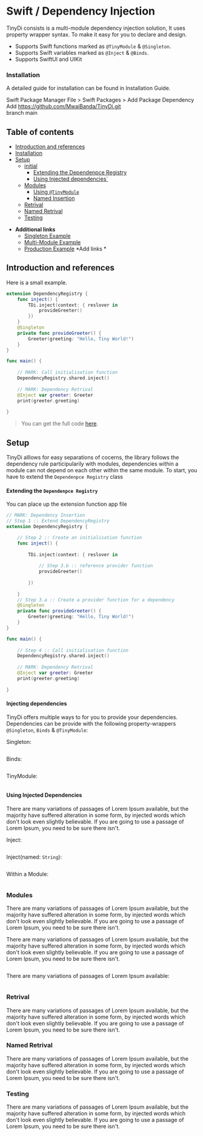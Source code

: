 # Swift / Dependency Injection

TinyDi consists is a multi-module dependency injection solution, It uses property wrapper syntax.
To make it easy for you to declare and design.

* Supports Swift functions marked as `@TinyModule` & `@Singleton`.
* Supports Swift variables marked as `@Inject` & `@Binds`.
* Supports SwiftUI and UIKit 

### Installation
A detailed guide for installation can be found in Installation Guide.

Swift Package Manager
File > Swift Packages > Add Package Dependency <br>
Add https://github.com/MwaiBanda/TinyDi.git <br>
branch main


## Table of contents

<!--- TOC -->

* [Introduction and references](#introduction-and-references)
* [Installation](#installation)
* [Setup](#setup)
  * [initial](#gradle)
    * [Extending the Dependenpce Registry](#extending-the-dependenpce-registry)
    * [Using Injected dependencies`](#using-injected-dependencies)
  * [Modules](#android)
    * [Using `@TinyModule`](#using-tinymodule)
    * [Named Insertion](#named-insertion)
  * [Retrival](#retrival)
  * [Named Retrival](#named-retrival)
  * [Testing](#testing)

<!--- END -->

* **Additional links**
  * [Singleton Example]()
  * [Multi-Module Example]()
  * [Production Example]()
*Add links * 
## Introduction and references

Here is a small example.

```swift
extension DependencyRegistry {
    func inject() {
        TDi.inject(context: { reslover in
            provideGreeter()
        })
    }
    @Singleton
    private func provideGreeter() {
        Greeter(greeting: "Hello, Tiny World!")
    }
}

func main() {
    
    // MARK: Call initialisation function
    DependencyRegistry.shared.inject()
    
    // MARK: Dependency Retrival
    @Inject var greeter: Greeter
    print(greeter.greeting)
    
}
``` 

> You can get the full code [here](https://github.com/MwaiBanda/TinyDi/blob/main/Demos/Singleton/Singleton.playground/Contents.swift).
<!--- TEST_NAME ReadmeTest -->


## Setup
TinyDi alllows for easy separations of cocerns, the library follows the dependency rule participularily with modules, dependencies within
a module can not depend on each other within the same module. To start, you have to extend the `Dependenpce Registry` class

#### Extending the `Dependenpce Registry`

You can place up the extension function app file



```swift
// MARK: Dependency Insertion
// Step 1 :: Extend DependencyRegistry
extension DependencyRegistry {

    // Step 2 :: Create an initialisation function
    func inject() {
        
        TDi.inject(context: { reslover in
            
            // Step 3.b :: reference provider function
            provideGreeter()
         
        })
        
    }
    // Step 3.a :: Create a provider function for a dependency
    @Singleton
    private func provideGreeter() {
        Greeter(greeting: "Hello, Tiny World!")
    }
}
```       



```swift
func main() {
    
    // Step 4 :: Call initialisation function
    DependencyRegistry.shared.inject()
    
    // MARK: Dependency Retrival
    @Inject var greeter: Greeter
    print(greeter.greeting)
    
}
```

#### Injecting dependencies

TinyDi offers multiple ways to for you to provide your dependencies. Dependencies can be provide with 
the following property-wrappers `@Singleton`, `Binds` & `@TinyModule`:

Singleton:

```swift

```

Binds:

```swift

```
TinyModule:
```swift

```

#### Using Injected Dependencies

There are many variations of passages of Lorem Ipsum available, but the majority have suffered alteration in some form, by injected
words which don't look even slightly believable. If you are going to use a passage of Lorem Ipsum, you need to be sure there isn't.

Inject:

```swift

```

Inject(named: `String`):

```swift

```

Within a Module:

```swift

```

### Modules

There are many variations of passages of Lorem Ipsum available, but the majority have suffered alteration in some form, by injected
words which don't look even slightly believable. If you are going to use a passage of Lorem Ipsum, you need to be sure there isn't.

There are many variations of passages of Lorem Ipsum available, but the majority have suffered alteration in some form, by injected
words which don't look even slightly believable. If you are going to use a passage of Lorem Ipsum, you need to be sure there isn't.

```swift

```

There are many variations of passages of Lorem Ipsum available:

```swift

```

### Retrival

There are many variations of passages of Lorem Ipsum available, but the majority have suffered alteration in some form, by injected
words which don't look even slightly believable. If you are going to use a passage of Lorem Ipsum, you need to be sure there isn't.

### Named Retrival

There are many variations of passages of Lorem Ipsum available, but the majority have suffered alteration in some form, by injected
words which don't look even slightly believable. If you are going to use a passage of Lorem Ipsum, you need to be sure there isn't.

### Testing

There are many variations of passages of Lorem Ipsum available, but the majority have suffered alteration in some form, by injected
words which don't look even slightly believable. If you are going to use a passage of Lorem Ipsum, you need to be sure there isn't.
